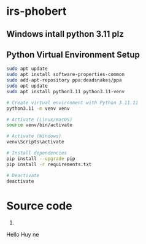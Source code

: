 # irs-phobert

## Windows intall python 3.11 plz
## Python Virtual Environment Setup
```bash
sudo apt update
sudo apt install software-properties-common
sudo add-apt-repository ppa:deadsnakes/ppa
sudo apt update
sudo apt install python3.11 python3.11-venv

# Create virtual environment with Python 3.11.11
python3.11 -m venv venv

# Activate (Linux/macOS)
source venv/bin/activate

# Activate (Windows)
venv\Scripts\activate

# Install dependencies
pip install --upgrade pip
pip install -r requirements.txt

# Deactivate
deactivate
```


# Source code
1. 
Hello Huy ne
